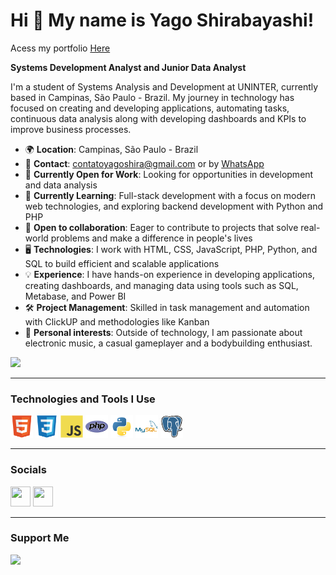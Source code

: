Hi 👋 My name is Yago Shirabayashi!
==========================

Acess my portfolio [Here](https://yagoshira.github.io/portfolio/)

<b>Systems Development Analyst and Junior Data Analyst</b>  

I'm a student of Systems Analysis and Development at UNINTER, currently based in Campinas, São Paulo - Brazil. My journey in technology has focused on creating and developing applications, automating tasks, continuous data analysis along with developing dashboards and KPIs to improve business processes.

- 🌍 **Location**: Campinas, São Paulo - Brazil  
- 📧 **Contact**: [contatoyagoshira@gmail.com](mailto:contatoyagoshira@gmail.com) or by [WhatsApp](https://wa.me/+5519988291132)  
- 🚀 **Currently Open for Work**: Looking for opportunities in development and data analysis  
- 🧠 **Currently Learning**: Full-stack development with a focus on modern web technologies, and exploring backend development with Python and PHP  
- 🤝 **Open to collaboration**: Eager to contribute to projects that solve real-world problems and make a difference in people's lives  
- 🖥️ **Technologies**: I work with HTML, CSS, JavaScript, PHP, Python, and SQL to build efficient and scalable applications  
- 💡 **Experience**: I have hands-on experience in developing applications, creating dashboards, and managing data using tools such as SQL, Metabase, and Power BI  
- 🛠️ **Project Management**: Skilled in task management and automation with ClickUP and methodologies like Kanban  
- 🎵 **Personal interests**: Outside of technology, I am passionate about electronic music, a casual gameplayer and a bodybuilding enthusiast.  

<a href="https://github.com/YagoShira" target="_blank" rel="noreferrer"><img src="https://img.shields.io/github/followers/YagoShira?logo=github&style=for-the-badge&color=3382ed&labelColor=171717" /></a>

---

### Technologies and Tools I Use

<p align="left"> 
  <a href="https://developer.mozilla.org/en-US/docs/Web/HTML" target="_blank" rel="noreferrer"><img src="https://raw.githubusercontent.com/devicons/devicon/master/icons/html5/html5-original.svg" width="36" height="36" alt="HTML5" /></a> 
  <a href="https://developer.mozilla.org/en-US/docs/Web/CSS" target="_blank" rel="noreferrer"><img src="https://raw.githubusercontent.com/devicons/devicon/master/icons/css3/css3-original.svg" width="36" height="36" alt="CSS3" /></a> 
  <a href="https://www.javascript.com" target="_blank" rel="noreferrer"><img src="https://raw.githubusercontent.com/devicons/devicon/master/icons/javascript/javascript-original.svg" width="36" height="36" alt="JavaScript" /></a> 
  <a href="https://www.php.net" target="_blank" rel="noreferrer"><img src="https://raw.githubusercontent.com/devicons/devicon/master/icons/php/php-original.svg" width="36" height="36" alt="PHP" /></a> 
  <a href="https://www.python.org" target="_blank" rel="noreferrer"><img src="https://raw.githubusercontent.com/devicons/devicon/master/icons/python/python-original.svg" width="36" height="36" alt="Python" /></a> 
  <a href="https://www.mysql.com" target="_blank" rel="noreferrer"><img src="https://raw.githubusercontent.com/devicons/devicon/master/icons/mysql/mysql-original-wordmark.svg" width="36" height="36" alt="MySQL" /></a> 
  <a href="https://www.postgresql.org" target="_blank" rel="noreferrer"><img src="https://raw.githubusercontent.com/devicons/devicon/master/icons/postgresql/postgresql-original.svg" width="36" height="36" alt="PostgreSQL" /></a> 
</p>

---

### Socials

<p align="left"> 
  <a href="https://github.com/YagoShira" target="_blank" rel="noreferrer"><img src="https://github.githubassets.com/images/modules/logos_page/GitHub-Mark.png" width="32" height="32" /></a> 
  <a href="https://www.linkedin.com/in/yago-shirabayashi-324aaa2b0/" target="_blank" rel="noreferrer"><img src="https://raw.githubusercontent.com/danielcranney/readme-generator/main/public/icons/socials/linkedin.svg" width="32" height="32" /></a> 
</p>

---

### Support Me

<a href="https://www.buymeacoffee.com/YagoShira"><img src="https://cdn.buymeacoffee.com/buttons/v2/default-yellow.png" width="150" /></a>
